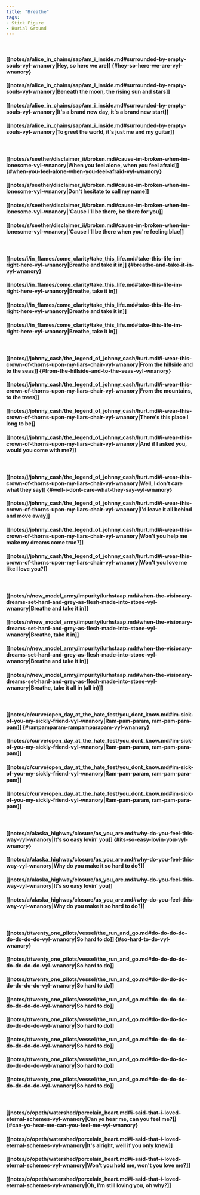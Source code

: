 ```yaml
---
title: "Breathe"
tags:
- Stick Figure
- Burial Ground
---
```

&nbsp;
#### [[notes/a/alice_in_chains/sap/am_i_inside.md#surrounded-by-empty-souls-vyl-wnanory|Hey, so here we are]] {#hey-so-here-we-are-vyl-wnanory}
#### [[notes/a/alice_in_chains/sap/am_i_inside.md#surrounded-by-empty-souls-vyl-wnanory|Beneath the moon, the rising sun and stars]]
#### [[notes/a/alice_in_chains/sap/am_i_inside.md#surrounded-by-empty-souls-vyl-wnanory|It's a brand new day, it's a brand new start]]
#### [[notes/a/alice_in_chains/sap/am_i_inside.md#surrounded-by-empty-souls-vyl-wnanory|To greet the world, it's just me and my guitar]]
&nbsp;
#### [[notes/s/seether/disclaimer_ii/broken.md#cause-im-broken-when-im-lonesome-vyl-wnanory|When you feel alone, when you feel afraid]] {#when-you-feel-alone-when-you-feel-afraid-vyl-wnanory}
#### [[notes/s/seether/disclaimer_ii/broken.md#cause-im-broken-when-im-lonesome-vyl-wnanory|Don't hesitate to call my name]]
#### [[notes/s/seether/disclaimer_ii/broken.md#cause-im-broken-when-im-lonesome-vyl-wnanory|'Cause I'll be there, be there for you]]
#### [[notes/s/seether/disclaimer_ii/broken.md#cause-im-broken-when-im-lonesome-vyl-wnanory|'Cause I'll be there when you're feeling blue]]
&nbsp;
#### [[notes/i/in_flames/come_clarity/take_this_life.md#take-this-life-im-right-here-vyl-wnanory|Breathe and take it in]] {#breathe-and-take-it-in-vyl-wnanory}
#### [[notes/i/in_flames/come_clarity/take_this_life.md#take-this-life-im-right-here-vyl-wnanory|Breathe, take it in]]
#### [[notes/i/in_flames/come_clarity/take_this_life.md#take-this-life-im-right-here-vyl-wnanory|Breathe and take it in]]
#### [[notes/i/in_flames/come_clarity/take_this_life.md#take-this-life-im-right-here-vyl-wnanory|Breathe, take it in]]
&nbsp;
#### [[notes/j/johnny_cash/the_legend_of_johnny_cash/hurt.md#i-wear-this-crown-of-thorns-upon-my-liars-chair-vyl-wnanory|From the hillside and to the seas]] {#from-the-hillside-and-to-the-seas-vyl-wnanory}
#### [[notes/j/johnny_cash/the_legend_of_johnny_cash/hurt.md#i-wear-this-crown-of-thorns-upon-my-liars-chair-vyl-wnanory|From the mountains, to the trees]]
#### [[notes/j/johnny_cash/the_legend_of_johnny_cash/hurt.md#i-wear-this-crown-of-thorns-upon-my-liars-chair-vyl-wnanory|There's this place I long to be]]
#### [[notes/j/johnny_cash/the_legend_of_johnny_cash/hurt.md#i-wear-this-crown-of-thorns-upon-my-liars-chair-vyl-wnanory|And if I asked you, would you come with me?]]
&nbsp;
#### [[notes/j/johnny_cash/the_legend_of_johnny_cash/hurt.md#i-wear-this-crown-of-thorns-upon-my-liars-chair-vyl-wnanory|Well, I don't care what they say]] {#well-i-dont-care-what-they-say-vyl-wnanory}
#### [[notes/j/johnny_cash/the_legend_of_johnny_cash/hurt.md#i-wear-this-crown-of-thorns-upon-my-liars-chair-vyl-wnanory|I'd leave it all behind and move away]]
#### [[notes/j/johnny_cash/the_legend_of_johnny_cash/hurt.md#i-wear-this-crown-of-thorns-upon-my-liars-chair-vyl-wnanory|Won't you help me make my dreams come true?]]
#### [[notes/j/johnny_cash/the_legend_of_johnny_cash/hurt.md#i-wear-this-crown-of-thorns-upon-my-liars-chair-vyl-wnanory|Won't you love me like I love you?]]
&nbsp;
#### [[notes/n/new_model_army/impurity/lurhstaap.md#when-the-visionary-dreams-set-hard-and-grey-as-flesh-made-into-stone-vyl-wnanory|Breathe and take it in]]
#### [[notes/n/new_model_army/impurity/lurhstaap.md#when-the-visionary-dreams-set-hard-and-grey-as-flesh-made-into-stone-vyl-wnanory|Breathe, take it in]]
#### [[notes/n/new_model_army/impurity/lurhstaap.md#when-the-visionary-dreams-set-hard-and-grey-as-flesh-made-into-stone-vyl-wnanory|Breathe and take it in]]
#### [[notes/n/new_model_army/impurity/lurhstaap.md#when-the-visionary-dreams-set-hard-and-grey-as-flesh-made-into-stone-vyl-wnanory|Breathe, take it all in (all in)]]
&nbsp;
#### [[notes/c/curve/open_day_at_the_hate_fest/you_dont_know.md#im-sick-of-you-my-sickly-friend-vyl-wnanory|Ram-pam-param, ram-pam-para-pam]] {#rampamparam-rampamparapam-vyl-wnanory}
#### [[notes/c/curve/open_day_at_the_hate_fest/you_dont_know.md#im-sick-of-you-my-sickly-friend-vyl-wnanory|Ram-pam-param, ram-pam-para-pam]]
#### [[notes/c/curve/open_day_at_the_hate_fest/you_dont_know.md#im-sick-of-you-my-sickly-friend-vyl-wnanory|Ram-pam-param, ram-pam-para-pam]]
#### [[notes/c/curve/open_day_at_the_hate_fest/you_dont_know.md#im-sick-of-you-my-sickly-friend-vyl-wnanory|Ram-pam-param, ram-pam-para-pam]]
&nbsp;
#### [[notes/a/alaska_highway/closure/as_you_are.md#why-do-you-feel-this-way-vyl-wnanory|It's so easy lovin' you]] {#its-so-easy-lovin-you-vyl-wnanory}
#### [[notes/a/alaska_highway/closure/as_you_are.md#why-do-you-feel-this-way-vyl-wnanory|Why do you make it so hard to do?]]
#### [[notes/a/alaska_highway/closure/as_you_are.md#why-do-you-feel-this-way-vyl-wnanory|It's so easy lovin' you]]
#### [[notes/a/alaska_highway/closure/as_you_are.md#why-do-you-feel-this-way-vyl-wnanory|Why do you make it so hard to do?]]
&nbsp;
#### [[notes/t/twenty_one_pilots/vessel/the_run_and_go.md#do-do-do-do-do-do-do-do-vyl-wnanory|So hard to do]] {#so-hard-to-do-vyl-wnanory}
#### [[notes/t/twenty_one_pilots/vessel/the_run_and_go.md#do-do-do-do-do-do-do-do-vyl-wnanory|So hard to do]]
#### [[notes/t/twenty_one_pilots/vessel/the_run_and_go.md#do-do-do-do-do-do-do-do-vyl-wnanory|So hard to do]]
#### [[notes/t/twenty_one_pilots/vessel/the_run_and_go.md#do-do-do-do-do-do-do-do-vyl-wnanory|So hard to do]]
#### [[notes/t/twenty_one_pilots/vessel/the_run_and_go.md#do-do-do-do-do-do-do-do-vyl-wnanory|So hard to do]]
#### [[notes/t/twenty_one_pilots/vessel/the_run_and_go.md#do-do-do-do-do-do-do-do-vyl-wnanory|So hard to do]]
#### [[notes/t/twenty_one_pilots/vessel/the_run_and_go.md#do-do-do-do-do-do-do-do-vyl-wnanory|So hard to do]]
#### [[notes/t/twenty_one_pilots/vessel/the_run_and_go.md#do-do-do-do-do-do-do-do-vyl-wnanory|So hard to do]]
&nbsp;
#### [[notes/o/opeth/watershed/porcelain_heart.md#i-said-that-i-loved-eternal-schemes-vyl-wnanory|Can yo hear me, can you feel me?]] {#can-yo-hear-me-can-you-feel-me-vyl-wnanory}
#### [[notes/o/opeth/watershed/porcelain_heart.md#i-said-that-i-loved-eternal-schemes-vyl-wnanory|It's alright, well if you only knew]]
#### [[notes/o/opeth/watershed/porcelain_heart.md#i-said-that-i-loved-eternal-schemes-vyl-wnanory|Won't you hold me, won't you love me?]]
#### [[notes/o/opeth/watershed/porcelain_heart.md#i-said-that-i-loved-eternal-schemes-vyl-wnanory|Oh, I'm still loving you, oh why?]]
